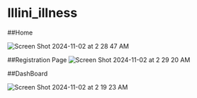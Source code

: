 # Illini_illness

##Home

![Screen Shot 2024-11-02 at 2 28 47 AM](https://github.com/user-attachments/assets/177577c9-e445-4984-adb4-ad9c709906f1)

##Registration Page
![Screen Shot 2024-11-02 at 2 29 20 AM](https://github.com/user-attachments/assets/dc0ff227-77d7-486f-adbf-97498b54d84e)

##DashBoard

![Screen Shot 2024-11-02 at 2 19 23 AM](https://github.com/user-attachments/assets/c947244e-7e57-4b8f-a10e-ed8c0ec4b412)
